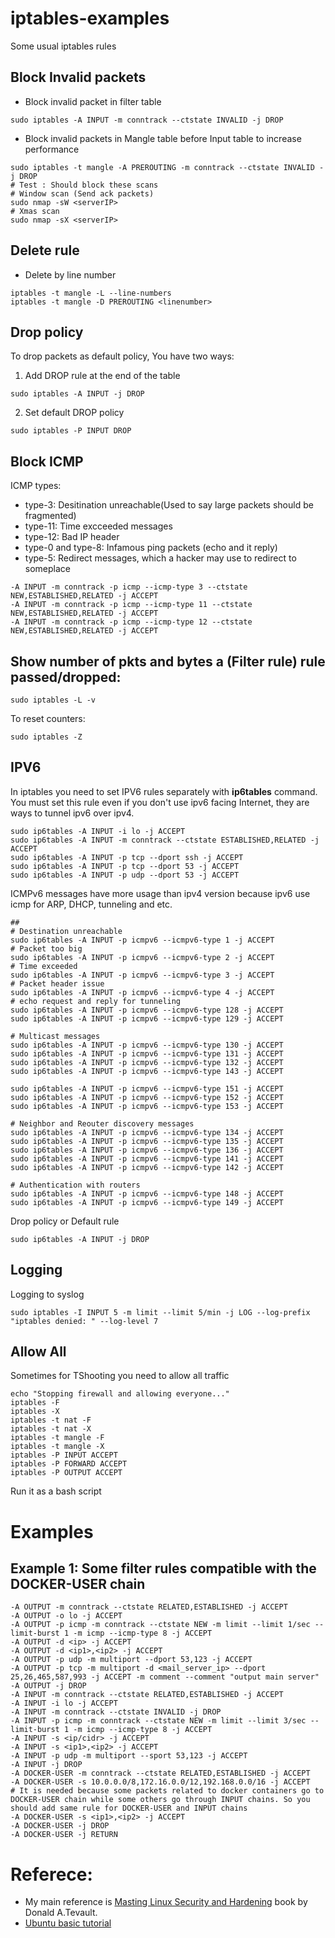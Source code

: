 # iptables-examples
Some usual iptables rules


## Block Invalid packets

* Block invalid packet in filter table
```
sudo iptables -A INPUT -m conntrack --ctstate INVALID -j DROP
```
* Block invalid packets in Mangle table before Input table to increase performance
```
sudo iptables -t mangle -A PREROUTING -m conntrack --ctstate INVALID -j DROP
# Test : Should block these scans
# Window scan (Send ack packets)
sudo nmap -sW <serverIP>
# Xmas scan
sudo nmap -sX <serverIP>
```

## Delete rule
* Delete by line number
```
iptables -t mangle -L --line-numbers
iptables -t mangle -D PREROUTING <linenumber>
```
## Drop policy
To drop packets as default policy, You have two ways:
1. Add DROP rule at the end of the table
```
sudo iptables -A INPUT -j DROP
```
2. Set default DROP policy
```
sudo iptables -P INPUT DROP
```

## Block ICMP
ICMP types:
* type-3: Desitination unreachable(Used to say large packets should be fragmented)
* type-11: Time excceeded messages
* type-12: Bad IP header
* type-0 and type-8: Infamous ping packets (echo and it reply)
* type-5: Redirect messages, which a hacker may use to redirect to someplace
```
-A INPUT -m conntrack -p icmp --icmp-type 3 --ctstate NEW,ESTABLISHED,RELATED -j ACCEPT
-A INPUT -m conntrack -p icmp --icmp-type 11 --ctstate NEW,ESTABLISHED,RELATED -j ACCEPT
-A INPUT -m conntrack -p icmp --icmp-type 12 --ctstate NEW,ESTABLISHED,RELATED -j ACCEPT
```

## Show number of pkts and bytes a (Filter rule) rule passed/dropped:
```
sudo iptables -L -v
```
To reset counters:
```
sudo iptables -Z
```

## IPV6
In iptables you need to set IPV6 rules separately with **ip6tables** command.
You must set this rule even if you don't use ipv6 facing Internet, they are ways to tunnel ipv6 over ipv4.
```
sudo ip6tables -A INPUT -i lo -j ACCEPT
sudo ip6tables -A INPUT -m conntrack --ctstate ESTABLISHED,RELATED -j ACCEPT
sudo ip6tables -A INPUT -p tcp --dport ssh -j ACCEPT
sudo ip6tables -A INPUT -p tcp --dport 53 -j ACCEPT
sudo ip6tables -A INPUT -p udp --dport 53 -j ACCEPT
```
ICMPv6 messages have more usage than ipv4 version because ipv6 use icmp for ARP, DHCP, tunneling and etc.
```
##
# Destination unreachable
sudo ip6tables -A INPUT -p icmpv6 --icmpv6-type 1 -j ACCEPT
# Packet too big
sudo ip6tables -A INPUT -p icmpv6 --icmpv6-type 2 -j ACCEPT
# Time exceeded
sudo ip6tables -A INPUT -p icmpv6 --icmpv6-type 3 -j ACCEPT
# Packet header issue
sudo ip6tables -A INPUT -p icmpv6 --icmpv6-type 4 -j ACCEPT
# echo request and reply for tunneling
sudo ip6tables -A INPUT -p icmpv6 --icmpv6-type 128 -j ACCEPT
sudo ip6tables -A INPUT -p icmpv6 --icmpv6-type 129 -j ACCEPT

# Multicast messages
sudo ip6tables -A INPUT -p icmpv6 --icmpv6-type 130 -j ACCEPT
sudo ip6tables -A INPUT -p icmpv6 --icmpv6-type 131 -j ACCEPT
sudo ip6tables -A INPUT -p icmpv6 --icmpv6-type 132 -j ACCEPT
sudo ip6tables -A INPUT -p icmpv6 --icmpv6-type 143 -j ACCEPT

sudo ip6tables -A INPUT -p icmpv6 --icmpv6-type 151 -j ACCEPT
sudo ip6tables -A INPUT -p icmpv6 --icmpv6-type 152 -j ACCEPT
sudo ip6tables -A INPUT -p icmpv6 --icmpv6-type 153 -j ACCEPT

# Neighbor and Reouter discovery messages
sudo ip6tables -A INPUT -p icmpv6 --icmpv6-type 134 -j ACCEPT
sudo ip6tables -A INPUT -p icmpv6 --icmpv6-type 135 -j ACCEPT
sudo ip6tables -A INPUT -p icmpv6 --icmpv6-type 136 -j ACCEPT
sudo ip6tables -A INPUT -p icmpv6 --icmpv6-type 141 -j ACCEPT
sudo ip6tables -A INPUT -p icmpv6 --icmpv6-type 142 -j ACCEPT

# Authentication with routers
sudo ip6tables -A INPUT -p icmpv6 --icmpv6-type 148 -j ACCEPT
sudo ip6tables -A INPUT -p icmpv6 --icmpv6-type 149 -j ACCEPT

```

Drop policy or Default rule
```
sudo ip6tables -A INPUT -j DROP
```

## Logging
Logging to syslog
```
sudo iptables -I INPUT 5 -m limit --limit 5/min -j LOG --log-prefix "iptables denied: " --log-level 7
```

## Allow All
Sometimes for TShooting you need to allow all traffic
```
echo "Stopping firewall and allowing everyone..."
iptables -F
iptables -X
iptables -t nat -F
iptables -t nat -X
iptables -t mangle -F
iptables -t mangle -X
iptables -P INPUT ACCEPT
iptables -P FORWARD ACCEPT
iptables -P OUTPUT ACCEPT
```
Run it as a bash script

# Examples
## Example 1: Some filter rules compatible with the DOCKER-USER chain
```
-A OUTPUT -m conntrack --ctstate RELATED,ESTABLISHED -j ACCEPT
-A OUTPUT -o lo -j ACCEPT
-A OUTPUT -p icmp -m conntrack --ctstate NEW -m limit --limit 1/sec --limit-burst 1 -m icmp --icmp-type 8 -j ACCEPT
-A OUTPUT -d <ip> -j ACCEPT
-A OUTPUT -d <ip1>,<ip2> -j ACCEPT
-A OUTPUT -p udp -m multiport --dport 53,123 -j ACCEPT
-A OUTPUT -p tcp -m multiport -d <mail_server_ip> --dport 25,26,465,587,993 -j ACCEPT -m comment --comment "output main server"
-A OUTPUT -j DROP
-A INPUT -m conntrack --ctstate RELATED,ESTABLISHED -j ACCEPT
-A INPUT -i lo -j ACCEPT
-A INPUT -m conntrack --ctstate INVALID -j DROP
-A INPUT -p icmp -m conntrack --ctstate NEW -m limit --limit 3/sec --limit-burst 1 -m icmp --icmp-type 8 -j ACCEPT
-A INPUT -s <ip/cidr> -j ACCEPT
-A INPUT -s <ip1>,<ip2> -j ACCEPT
-A INPUT -p udp -m multiport --sport 53,123 -j ACCEPT
-A INPUT -j DROP
-A DOCKER-USER -m conntrack --ctstate RELATED,ESTABLISHED -j ACCEPT
-A DOCKER-USER -s 10.0.0.0/8,172.16.0.0/12,192.168.0.0/16 -j ACCEPT
# It is needed because some packets related to docker containers go to DOCKER-USER chain while some others go through INPUT chains. So you should add same rule for DOCKER-USER and INPUT chains
-A DOCKER-USER -s <ip1>,<ip2> -j ACCEPT
-A DOCKER-USER -j DROP
-A DOCKER-USER -j RETURN

```

# Referece:
* My main reference is [Masting Linux Security and Hardening](https://www.packtpub.com/product/mastering-linux-security-and-hardening-second-edition/) book by Donald A.Tevault.
* [Ubuntu basic tutorial](https://help.ubuntu.com/community/IptablesHowTo)